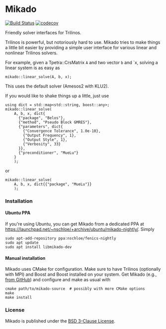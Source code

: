 # Mikado

[![Build Status](https://travis-ci.org/nschloe/mikado.svg?branch=master)](https://travis-ci.org/nschloe/mikado)
[![codecov](https://codecov.io/gh/nschloe/mikado/branch/master/graph/badge.svg)](https://codecov.io/gh/nschloe/mikado)

Friendly solver interfaces for Trilinos.

Trilinos is powerful, but notoriously hard to use. Mikado tries to make things
a little bit easier by providing a simple user interface for various linear and
nonlinear Trilinos solvers.

For example, given a Tpetra::CrsMatrix `A` and two vector `b` and `x, solving a
linear system is as easy as
```
mikado::linear_solve(A, b, x);
```
This uses the default solver (Amesos2 with KLU2).

If you would like to shake things up a little, just use
```
using dict = std::map<std::string, boost::any>;
mikado::linear_solve(
    A, b, x, dict{
      {"package", "Belos"},
      {"method", "Pseudo Block GMRES"},
      {"parameters", dict{
        {"Convergence Tolerance", 1.0e-10},
        {"Output Frequency", 1},
        {"Output Style", 1},
        {"Verbosity", 33}
      }},
      {"preconditioner", "MueLu"}
    }
    );
```
or
```
mikado::linear_solve(
    A, b, x, dict{{"package", "MueLu"}}
    );
```

### Installation

#### Ubuntu PPA

If you're using Ubuntu, you can get Mikado from a dedicated PPA at
https://launchpad.net/~nschloe/+archive/ubuntu/mikado-nightly/. Simply
```
sudo apt-add-repository ppa:nschloe/fenics-nightly
sudo apt update
sudo apt install libmikado-dev
```

#### Manual installation

Mikado uses CMake for configuration. Make sure to have Trilinos (optionally
with MPI) and Boost and Boost installed on your system. Get Mikado (e.g.,
[from GitHub](https://github.com/nschloe/mikado)) and configure and make as
usual with
```
cmake path/to/mikado-source  # possibly with more CMake options
make
make install
```

### License

Mikado is published under the [BSD 3-Clause License](https://opensource.org/licenses/BSD-3-Clause).
